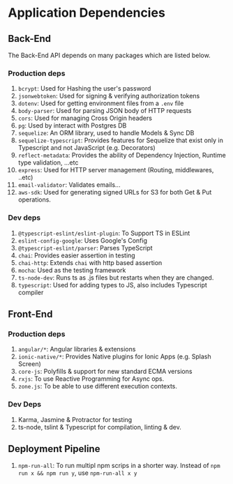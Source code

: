 # Application Dependencies


## Back-End

The Back-End API depends on many packages which are listed below.

### Production deps

1. `bcrypt`: Used for Hashing the user's password
2. `jsonwebtoken`: Used for signing & verifying authorization tokens
3. `dotenv`: Used for getting environment files from a `.env` file
4. `body-parser`: Used for parsing JSON body of HTTP requests
5. `cors`: Used for managing Cross Origin headers
6. `pg`: Used by interact with Postgres DB
7. `sequelize`: An ORM library, used to handle Models & Sync DB
8. `sequelize-typescript`: Provides features for Sequelize that exist only in Typescript and not JavaScript (e.g. Decorators)  
9. `reflect-metadata`: Provides the ability of Dependency Injection, Runtime type validation, ...etc
10. `express`: Used for HTTP server management (Routing, middlewares, ..etc)
11. `email-validator`: Validates emails... 
11. `aws-sdk`: Used for generating signed URLs for S3 for both Get & Put operations.

### Dev deps

1. `@typescript-eslint/eslint-plugin`: To Support TS in ESLint
1. `eslint-config-google`: Uses Google's Config
1. `@typescript-eslint/parser`: Parses TypeScript
1. `chai`: Provides easier assertion in testing
1. `chai-http`: Extends `chai` with http based assertion
1. `mocha`: Used as the testing framework
1. `ts-node-dev`: Runs ts as .js files but restarts when they are changed. 
1. `typescript`: Used for adding types to JS, also includes Typescript compiler

## Front-End

### Production deps

1. `angular/*`: Angular libraries & extensions
2. `ionic-native/*`: Provides Native plugins for Ionic Apps (e.g. Splash Screen)
3. `core-js`: Polyfills & support for new standard ECMA versions
4. `rxjs`: To use Reactive Programming for Async ops.
5. `zone.js`: To be able to use different execution contexts.

### Dev Deps

1. Karma, Jasmine & Protractor for testing
2. ts-node, tslint & Typescript for compilation, linting & dev.

## Deployment Pipeline

1. `npm-run-all`: To run multipl npm scrips in a shorter way. Instead of `npm run x && npm run y`, use `npm-run-all x y`
